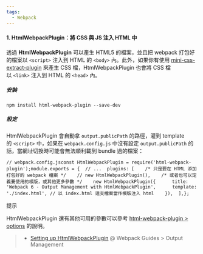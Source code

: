 ```yaml
---
tags:
  - Webpack
---
```

#### 1. HtmlWebpackPlugin：將 CSS 與 JS 注入 HTML 中

透過 **HtmlWebpackPlugin** 可以產生 HTML5 的檔案，並且把 webpack 打包好的檔案以 `<script>` 注入到 HTML 的 `<body>` 內。此外，如果你有使用 [mini-css-extract-plugin](https://github.com/webpack-contrib/mini-css-extract-plugin) 來產生 CSS 檔，HtmlWebpackPlugin 也會將 CSS 檔以 `<link>` 注入到 HTML 的 `<head>` 內。

##### 安裝

```
npm install html-webpack-plugin --save-dev
```

##### 設定

HtmlWebpackPlugin 會自動拿 `output.publicPath` 的路徑，灌到 template 的 `<script>` 中，如果在 `webpack.config.js` 中沒有設定 `output.publicPath` 的話，當網址切換時可能會無法順利載到 bundle 過的檔案：

```
// webpack.config.jsconst HtmlWebpackPlugin = require('html-webpack-plugin');module.exports = {  // ...  plugins: [    /* 只是要在 HTML 添加打包好的 webpack 檔案 */    // new HtmlWebpackPlugin(),    /* 或者也可以定義要使用的樣版，或其他更多參數 */    new HtmlWebpackPlugin({      title: 'Webpack 6 - Output Management with HtmlWebpackPlugin',      template: './index.html', // 以 index.html 這支檔案當作模版注入 html    }),  ],};
```

提示

HtmlWebpackPlugin 還有其他可用的參數可以參考 [html-webpack-plugin > options](https://github.com/jantimon/html-webpack-plugin#options) 的說明。

> - [Setting up HtmlWebpackPlugin](https://webpack.js.org/guides/output-management/#setting-up-htmlwebpackplugin) @ Webpack Guides > Output Management